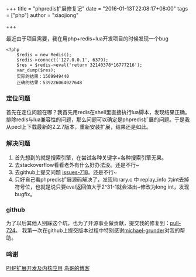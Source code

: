 +++
title = "phpredis扩展修复记"
date = "2016-01-13T22:08:17+08:00"
tags = ["php"]
author = "xiaojiong"

+++


最近由于项目需要，我在用php+redis+lua开发项目的时候发现一个bug

```
<?php
    $redis = new Redis();
    $redis->connect('127.0.0.1', 6379);
    $res = $redis->eval('return 32140378*16777216');
    var_dump($res);
    实际的结果：1509949440
    正确的结果：539226064027648
```

### 定位问题
首先在定位问题在哪？我首先用redis在shell里直接执行lua脚本，发现结果正确。排除redis与lua兼容性的问题，那么问题可以确定是phpredis扩展的问题。于是我从pecl上下载最新的2.2.7版本，重新安装扩展，结果还是如此。

### 解决问题

 1. 首先想到的就是搜索引擎，在尝试各种关键字+各种搜索引擎无果。
 2. 去stackoverflow看看老外有什么好办法没。还是不行~
 3. 去github上提交问题 [issues-718](https://github.com/phpredis/phpredis/issues/718)。还是不行~
 4. 只好自己看phpredis扩展源码解决了，发现library.c 中 replay_info 为int去掉符号位，也就是说只要eval返回值大于2^31-1就会溢出~修改为long int，发现bugfix。

### github
为了以后其他人别踩这个坑，也为了开源事业做贡献，提交我的修复到：[pull-724](https://github.com/phpredis/phpredis/pull/724)。
我第一次在github上提交版本过程中特别感谢[michael-grunder](https://github.com/michael-grunder)对我的帮助。

### 鸣谢
[PHP扩展开发及内核应用](https://github.com/walu/phpbook)
[鸟哥的博客](http://www.laruence.com/)
